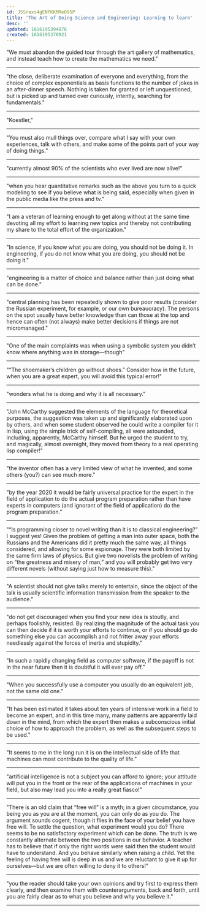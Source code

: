 ```yaml
---
id: J5Sraxs4gENPKKMReO95P
title: 'The Art of Doing Science and Engineering: Learning to learn'
desc: ''
updated: 1616195394876
created: 1616195370921
---
```


"We must abandon the guided tour through the art gallery of mathematics, and instead teach how to create the mathematics we need."

---------

"the close, deliberate examination of everyone and everything, from the choice of complex exponentials as basis functions to the number of jokes in an after-dinner speech. Nothing is taken for granted or left unquestioned, but is picked up and turned over curiously, intently, searching for fundamentals."

---------

"Koestler,"

---------

"You must also mull things over, compare what I say with your own experiences, talk with others, and make some of the points part of your way of doing things."

---------

"currently almost 90% of the scientists who ever lived are now alive!"

---------

"when you hear quantitative remarks such as the above you turn to a quick modeling to see if you believe what is being said, especially when given in the public media like the press and tv."

---------

"I am a veteran of learning enough to get along without at the same time devoting all my effort to learning new topics and thereby not contributing my share to the total effort of the organization."

---------

"In science, if you know what you are doing, you should not be doing it. In engineering, if you do not know what you are doing, you should not be doing it."

---------

"engineering is a matter of choice and balance rather than just doing what can be done."

---------

"central planning has been repeatedly shown to give poor results (consider the Russian experiment, for example, or our own bureaucracy). The persons on the spot usually have better knowledge than can those at the top and hence can often (not always) make better decisions if things are not micromanaged."

---------

"One of the main complaints was when using a symbolic system you didn’t know where anything was in storage—though"

---------

"“The shoemaker’s children go without shoes.” Consider how in the future, when you are a great expert, you will avoid this typical error!"

---------

"wonders what he is doing and why it is all necessary."

---------

"John McCarthy suggested the elements of the language for theoretical purposes, the suggestion was taken up and significantly elaborated upon by others, and when some student observed he could write a compiler for it in lisp, using the simple trick of self-compiling, all were astounded, including, apparently, McCarthy himself. But he urged the student to try, and magically, almost overnight, they moved from theory to a real operating lisp compiler!"

---------

"the inventor often has a very limited view of what he invented, and some others (you?) can see much more."

---------

"by the year 2020 it would be fairly universal practice for the expert in the field of application to do the actual program preparation rather than have experts in computers (and ignorant of the field of application) do the program preparation."

---------

"“Is programming closer to novel writing than it is to classical engineering?” I suggest yes! Given the problem of getting a man into outer space, both the Russians and the Americans did it pretty much the same way, all things considered, and allowing for some espionage. They were both limited by the same firm laws of physics. But give two novelists the problem of writing on “the greatness and misery of man,” and you will probably get two very different novels (without saying just how to measure this)."

---------

"A scientist should not give talks merely to entertain, since the object of the talk is usually scientific information transmission from the speaker to the audience."

---------

"do not get discouraged when you find your new idea is stoutly, and perhaps foolishly, resisted. By realizing the magnitude of the actual task you can then decide if it is worth your efforts to continue, or if you should go do something else you can accomplish and not fritter away your efforts needlessly against the forces of inertia and stupidity."

---------

"In such a rapidly changing field as computer software, if the payoff is not in the near future then it is doubtful it will ever pay off."

---------

"When you successfully use a computer you usually do an equivalent job, not the same old one."

---------

"It has been estimated it takes about ten years of intensive work in a field to become an expert, and in this time many, many patterns are apparently laid down in the mind, from which the expert then makes a subconscious initial choice of how to approach the problem, as well as the subsequent steps to be used."

---------

"It seems to me in the long run it is on the intellectual side of life that machines can most contribute to the quality of life."

---------

"artificial intelligence is not a subject you can afford to ignore; your attitude will put you in the front or the rear of the applications of machines in your field, but also may lead you into a really great fiasco!"

---------

"There is an old claim that “free will” is a myth; in a given circumstance, you being you as you are at the moment, you can only do as you do. The argument sounds cogent, though it flies in the face of your belief you have free will. To settle the question, what experiment would you do? There seems to be no satisfactory experiment which can be done. The truth is we constantly alternate between the two positions in our behavior. A teacher has to believe that if only the right words were said then the student would have to understand. And you behave similarly when raising a child. Yet the feeling of having free will is deep in us and we are reluctant to give it up for ourselves—but we are often willing to deny it to others!"

---------

"you the reader should take your own opinions and try first to express them clearly, and then examine them with counterarguments, back and forth, until you are fairly clear as to what you believe and why you believe it."

---------
